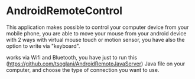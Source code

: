 # AndroidRemoteControl
This application makes possible to control your computer device from your mobile phone,
you are able to move your mouse  from your android device with 2 ways with virtual mouse touch or motion sensor, you have also the option to write via "keyboard".

works via Wifi and Bluetooth, you have just to run this (https://github.com/tsoglani/AndroidRemoteJavaServer) Java file on your computer, and choose the type of connection you want to use.
